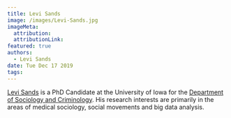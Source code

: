 ```yaml
---
title: Levi Sands
image: /images/Levi-Sands.jpg
imageMeta:
  attribution:
  attributionLink:
featured: true
authors:
  - Levi Sands
date: Tue Dec 17 2019
tags:
---
```


[Levi Sands](https://clas.uiowa.edu/sociology/people/levi-sands) is a PhD Candidate at the University of Iowa for the [Department of Sociology and Criminology](https://clas.uiowa.edu/sociology/). His research interests are primarily in the areas of medical sociology, social movements and big data analysis.
